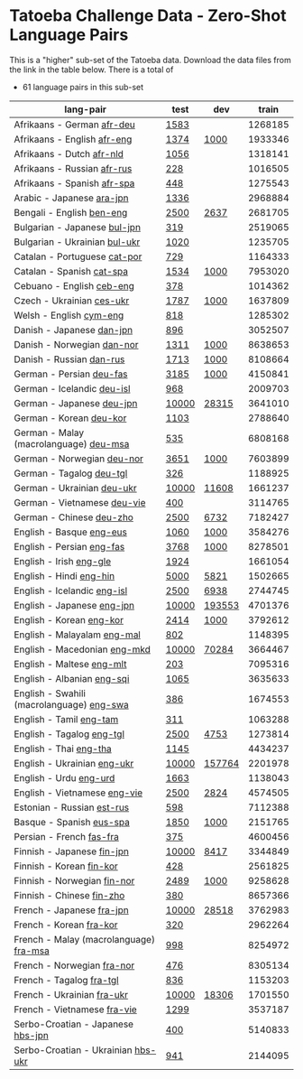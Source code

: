 # Tatoeba Challenge Data - Zero-Shot Language Pairs

This is a "higher" sub-set of the Tatoeba data.
Download the data files from the link in the table below.
There is a total of

* 61  language pairs in this sub-set

| lang-pair |    test    |    dev     |    train   |
|-----------|------------|------------|------------|
|            Afrikaans - German  [afr-deu](https://object.pouta.csc.fi/Tatoeba-Challenge/afr-deu.tar)  | [      1583 ](../data/test/afr-deu/test.txt)|            |    1268185 |
|           Afrikaans - English  [afr-eng](https://object.pouta.csc.fi/Tatoeba-Challenge/afr-eng.tar)  | [      1374 ](../data/test/afr-eng/test.txt)| [      1000 ](../data/dev/afr-eng/dev.txt)|    1933346 |
|             Afrikaans - Dutch  [afr-nld](https://object.pouta.csc.fi/Tatoeba-Challenge/afr-nld.tar)  | [      1056 ](../data/test/afr-nld/test.txt)|            |    1318141 |
|           Afrikaans - Russian  [afr-rus](https://object.pouta.csc.fi/Tatoeba-Challenge/afr-rus.tar)  | [       228 ](../data/test/afr-rus/test.txt)|            |    1016505 |
|           Afrikaans - Spanish  [afr-spa](https://object.pouta.csc.fi/Tatoeba-Challenge/afr-spa.tar)  | [       448 ](../data/test/afr-spa/test.txt)|            |    1275543 |
|             Arabic - Japanese  [ara-jpn](https://object.pouta.csc.fi/Tatoeba-Challenge/ara-jpn.tar)  | [      1336 ](../data/test/ara-jpn/test.txt)|            |    2968884 |
|             Bengali - English  [ben-eng](https://object.pouta.csc.fi/Tatoeba-Challenge/ben-eng.tar)  | [      2500 ](../data/test/ben-eng/test.txt)| [      2637 ](../data/dev/ben-eng/dev.txt)|    2681705 |
|          Bulgarian - Japanese  [bul-jpn](https://object.pouta.csc.fi/Tatoeba-Challenge/bul-jpn.tar)  | [       319 ](../data/test/bul-jpn/test.txt)|            |    2519065 |
|         Bulgarian - Ukrainian  [bul-ukr](https://object.pouta.csc.fi/Tatoeba-Challenge/bul-ukr.tar)  | [      1020 ](../data/test/bul-ukr/test.txt)|            |    1235705 |
|          Catalan - Portuguese  [cat-por](https://object.pouta.csc.fi/Tatoeba-Challenge/cat-por.tar)  | [       729 ](../data/test/cat-por/test.txt)|            |    1164333 |
|             Catalan - Spanish  [cat-spa](https://object.pouta.csc.fi/Tatoeba-Challenge/cat-spa.tar)  | [      1534 ](../data/test/cat-spa/test.txt)| [      1000 ](../data/dev/cat-spa/dev.txt)|    7953020 |
|             Cebuano - English  [ceb-eng](https://object.pouta.csc.fi/Tatoeba-Challenge/ceb-eng.tar)  | [       378 ](../data/test/ceb-eng/test.txt)|            |    1014362 |
|             Czech - Ukrainian  [ces-ukr](https://object.pouta.csc.fi/Tatoeba-Challenge/ces-ukr.tar)  | [      1787 ](../data/test/ces-ukr/test.txt)| [      1000 ](../data/dev/ces-ukr/dev.txt)|    1637809 |
|               Welsh - English  [cym-eng](https://object.pouta.csc.fi/Tatoeba-Challenge/cym-eng.tar)  | [       818 ](../data/test/cym-eng/test.txt)|            |    1285302 |
|             Danish - Japanese  [dan-jpn](https://object.pouta.csc.fi/Tatoeba-Challenge/dan-jpn.tar)  | [       896 ](../data/test/dan-jpn/test.txt)|            |    3052507 |
|            Danish - Norwegian  [dan-nor](https://object.pouta.csc.fi/Tatoeba-Challenge/dan-nor.tar)  | [      1311 ](../data/test/dan-nor/test.txt)| [      1000 ](../data/dev/dan-nor/dev.txt)|    8638653 |
|              Danish - Russian  [dan-rus](https://object.pouta.csc.fi/Tatoeba-Challenge/dan-rus.tar)  | [      1713 ](../data/test/dan-rus/test.txt)| [      1000 ](../data/dev/dan-rus/dev.txt)|    8108664 |
|              German - Persian  [deu-fas](https://object.pouta.csc.fi/Tatoeba-Challenge/deu-fas.tar)  | [      3185 ](../data/test/deu-fas/test.txt)| [      1000 ](../data/dev/deu-fas/dev.txt)|    4150841 |
|            German - Icelandic  [deu-isl](https://object.pouta.csc.fi/Tatoeba-Challenge/deu-isl.tar)  | [       968 ](../data/test/deu-isl/test.txt)|            |    2009703 |
|             German - Japanese  [deu-jpn](https://object.pouta.csc.fi/Tatoeba-Challenge/deu-jpn.tar)  | [     10000 ](../data/test/deu-jpn/test.txt)| [     28315 ](../data/dev/deu-jpn/dev.txt)|    3641010 |
|               German - Korean  [deu-kor](https://object.pouta.csc.fi/Tatoeba-Challenge/deu-kor.tar)  | [      1103 ](../data/test/deu-kor/test.txt)|            |    2788640 |
|  German - Malay (macrolanguage)  [deu-msa](https://object.pouta.csc.fi/Tatoeba-Challenge/deu-msa.tar)  | [       535 ](../data/test/deu-msa/test.txt)|            |    6808168 |
|            German - Norwegian  [deu-nor](https://object.pouta.csc.fi/Tatoeba-Challenge/deu-nor.tar)  | [      3651 ](../data/test/deu-nor/test.txt)| [      1000 ](../data/dev/deu-nor/dev.txt)|    7603899 |
|              German - Tagalog  [deu-tgl](https://object.pouta.csc.fi/Tatoeba-Challenge/deu-tgl.tar)  | [       326 ](../data/test/deu-tgl/test.txt)|            |    1188925 |
|            German - Ukrainian  [deu-ukr](https://object.pouta.csc.fi/Tatoeba-Challenge/deu-ukr.tar)  | [     10000 ](../data/test/deu-ukr/test.txt)| [     11608 ](../data/dev/deu-ukr/dev.txt)|    1661237 |
|           German - Vietnamese  [deu-vie](https://object.pouta.csc.fi/Tatoeba-Challenge/deu-vie.tar)  | [       400 ](../data/test/deu-vie/test.txt)|            |    3114765 |
|              German - Chinese  [deu-zho](https://object.pouta.csc.fi/Tatoeba-Challenge/deu-zho.tar)  | [      2500 ](../data/test/deu-zho/test.txt)| [      6732 ](../data/dev/deu-zho/dev.txt)|    7182427 |
|              English - Basque  [eng-eus](https://object.pouta.csc.fi/Tatoeba-Challenge/eng-eus.tar)  | [      1060 ](../data/test/eng-eus/test.txt)| [      1000 ](../data/dev/eng-eus/dev.txt)|    3584276 |
|             English - Persian  [eng-fas](https://object.pouta.csc.fi/Tatoeba-Challenge/eng-fas.tar)  | [      3768 ](../data/test/eng-fas/test.txt)| [      1000 ](../data/dev/eng-fas/dev.txt)|    8278501 |
|               English - Irish  [eng-gle](https://object.pouta.csc.fi/Tatoeba-Challenge/eng-gle.tar)  | [      1924 ](../data/test/eng-gle/test.txt)|            |    1661054 |
|               English - Hindi  [eng-hin](https://object.pouta.csc.fi/Tatoeba-Challenge/eng-hin.tar)  | [      5000 ](../data/test/eng-hin/test.txt)| [      5821 ](../data/dev/eng-hin/dev.txt)|    1502665 |
|           English - Icelandic  [eng-isl](https://object.pouta.csc.fi/Tatoeba-Challenge/eng-isl.tar)  | [      2500 ](../data/test/eng-isl/test.txt)| [      6938 ](../data/dev/eng-isl/dev.txt)|    2744745 |
|            English - Japanese  [eng-jpn](https://object.pouta.csc.fi/Tatoeba-Challenge/eng-jpn.tar)  | [     10000 ](../data/test/eng-jpn/test.txt)| [    193553 ](../data/dev/eng-jpn/dev.txt)|    4701376 |
|              English - Korean  [eng-kor](https://object.pouta.csc.fi/Tatoeba-Challenge/eng-kor.tar)  | [      2414 ](../data/test/eng-kor/test.txt)| [      1000 ](../data/dev/eng-kor/dev.txt)|    3792612 |
|           English - Malayalam  [eng-mal](https://object.pouta.csc.fi/Tatoeba-Challenge/eng-mal.tar)  | [       802 ](../data/test/eng-mal/test.txt)|            |    1148395 |
|          English - Macedonian  [eng-mkd](https://object.pouta.csc.fi/Tatoeba-Challenge/eng-mkd.tar)  | [     10000 ](../data/test/eng-mkd/test.txt)| [     70284 ](../data/dev/eng-mkd/dev.txt)|    3664467 |
|             English - Maltese  [eng-mlt](https://object.pouta.csc.fi/Tatoeba-Challenge/eng-mlt.tar)  | [       203 ](../data/test/eng-mlt/test.txt)|            |    7095316 |
|            English - Albanian  [eng-sqi](https://object.pouta.csc.fi/Tatoeba-Challenge/eng-sqi.tar)  | [      1065 ](../data/test/eng-sqi/test.txt)|            |    3635633 |
|  English - Swahili (macrolanguage)  [eng-swa](https://object.pouta.csc.fi/Tatoeba-Challenge/eng-swa.tar)  | [       386 ](../data/test/eng-swa/test.txt)|            |    1674553 |
|               English - Tamil  [eng-tam](https://object.pouta.csc.fi/Tatoeba-Challenge/eng-tam.tar)  | [       311 ](../data/test/eng-tam/test.txt)|            |    1063288 |
|             English - Tagalog  [eng-tgl](https://object.pouta.csc.fi/Tatoeba-Challenge/eng-tgl.tar)  | [      2500 ](../data/test/eng-tgl/test.txt)| [      4753 ](../data/dev/eng-tgl/dev.txt)|    1273814 |
|                English - Thai  [eng-tha](https://object.pouta.csc.fi/Tatoeba-Challenge/eng-tha.tar)  | [      1145 ](../data/test/eng-tha/test.txt)|            |    4434237 |
|           English - Ukrainian  [eng-ukr](https://object.pouta.csc.fi/Tatoeba-Challenge/eng-ukr.tar)  | [     10000 ](../data/test/eng-ukr/test.txt)| [    157764 ](../data/dev/eng-ukr/dev.txt)|    2201978 |
|                English - Urdu  [eng-urd](https://object.pouta.csc.fi/Tatoeba-Challenge/eng-urd.tar)  | [      1663 ](../data/test/eng-urd/test.txt)|            |    1138043 |
|          English - Vietnamese  [eng-vie](https://object.pouta.csc.fi/Tatoeba-Challenge/eng-vie.tar)  | [      2500 ](../data/test/eng-vie/test.txt)| [      2824 ](../data/dev/eng-vie/dev.txt)|    4574505 |
|            Estonian - Russian  [est-rus](https://object.pouta.csc.fi/Tatoeba-Challenge/est-rus.tar)  | [       598 ](../data/test/est-rus/test.txt)|            |    7112388 |
|              Basque - Spanish  [eus-spa](https://object.pouta.csc.fi/Tatoeba-Challenge/eus-spa.tar)  | [      1850 ](../data/test/eus-spa/test.txt)| [      1000 ](../data/dev/eus-spa/dev.txt)|    2151765 |
|              Persian - French  [fas-fra](https://object.pouta.csc.fi/Tatoeba-Challenge/fas-fra.tar)  | [       375 ](../data/test/fas-fra/test.txt)|            |    4600456 |
|            Finnish - Japanese  [fin-jpn](https://object.pouta.csc.fi/Tatoeba-Challenge/fin-jpn.tar)  | [     10000 ](../data/test/fin-jpn/test.txt)| [      8417 ](../data/dev/fin-jpn/dev.txt)|    3344849 |
|              Finnish - Korean  [fin-kor](https://object.pouta.csc.fi/Tatoeba-Challenge/fin-kor.tar)  | [       428 ](../data/test/fin-kor/test.txt)|            |    2561825 |
|           Finnish - Norwegian  [fin-nor](https://object.pouta.csc.fi/Tatoeba-Challenge/fin-nor.tar)  | [      2489 ](../data/test/fin-nor/test.txt)| [      1000 ](../data/dev/fin-nor/dev.txt)|    9258628 |
|             Finnish - Chinese  [fin-zho](https://object.pouta.csc.fi/Tatoeba-Challenge/fin-zho.tar)  | [       380 ](../data/test/fin-zho/test.txt)|            |    8657366 |
|             French - Japanese  [fra-jpn](https://object.pouta.csc.fi/Tatoeba-Challenge/fra-jpn.tar)  | [     10000 ](../data/test/fra-jpn/test.txt)| [     28518 ](../data/dev/fra-jpn/dev.txt)|    3762983 |
|               French - Korean  [fra-kor](https://object.pouta.csc.fi/Tatoeba-Challenge/fra-kor.tar)  | [       320 ](../data/test/fra-kor/test.txt)|            |    2962264 |
|  French - Malay (macrolanguage)  [fra-msa](https://object.pouta.csc.fi/Tatoeba-Challenge/fra-msa.tar)  | [       998 ](../data/test/fra-msa/test.txt)|            |    8254972 |
|            French - Norwegian  [fra-nor](https://object.pouta.csc.fi/Tatoeba-Challenge/fra-nor.tar)  | [       476 ](../data/test/fra-nor/test.txt)|            |    8305134 |
|              French - Tagalog  [fra-tgl](https://object.pouta.csc.fi/Tatoeba-Challenge/fra-tgl.tar)  | [       836 ](../data/test/fra-tgl/test.txt)|            |    1153203 |
|            French - Ukrainian  [fra-ukr](https://object.pouta.csc.fi/Tatoeba-Challenge/fra-ukr.tar)  | [     10000 ](../data/test/fra-ukr/test.txt)| [     18306 ](../data/dev/fra-ukr/dev.txt)|    1701550 |
|           French - Vietnamese  [fra-vie](https://object.pouta.csc.fi/Tatoeba-Challenge/fra-vie.tar)  | [      1299 ](../data/test/fra-vie/test.txt)|            |    3537187 |
|     Serbo-Croatian - Japanese  [hbs-jpn](https://object.pouta.csc.fi/Tatoeba-Challenge/hbs-jpn.tar)  | [       400 ](../data/test/hbs-jpn/test.txt)|            |    5140833 |
|    Serbo-Croatian - Ukrainian  [hbs-ukr](https://object.pouta.csc.fi/Tatoeba-Challenge/hbs-ukr.tar)  | [       941 ](../data/test/hbs-ukr/test.txt)|            |    2144095 |
